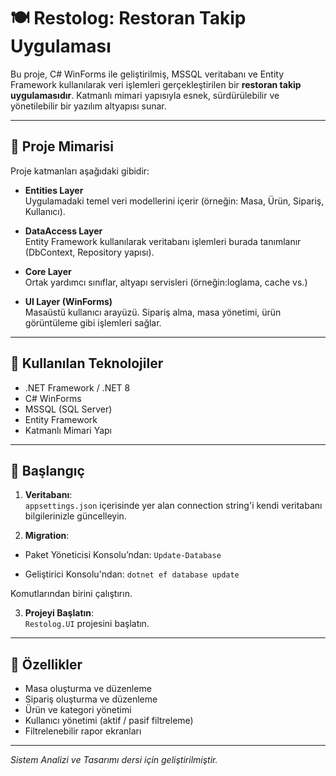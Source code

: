 # 🍽️ Restolog: Restoran Takip Uygulaması

Bu proje, C# WinForms ile geliştirilmiş, MSSQL veritabanı ve Entity Framework kullanılarak veri işlemleri gerçekleştirilen bir **restoran takip uygulamasıdır**. Katmanlı mimari yapısıyla esnek, sürdürülebilir ve yönetilebilir bir yazılım altyapısı sunar.

---

## 🧱 Proje Mimarisi

Proje katmanları aşağıdaki gibidir:

- **Entities Layer**  
  Uygulamadaki temel veri modellerini içerir (örneğin: Masa, Ürün, Sipariş, Kullanıcı).

- **DataAccess Layer**  
  Entity Framework kullanılarak veritabanı işlemleri burada tanımlanır (DbContext, Repository yapısı).

- **Core Layer**   
  Ortak yardımcı sınıflar, altyapı servisleri (örneğin:loglama, cache vs.)

- **UI Layer (WinForms)**  
  Masaüstü kullanıcı arayüzü. Sipariş alma, masa yönetimi, ürün görüntüleme gibi işlemleri sağlar.

---

## 💾 Kullanılan Teknolojiler

- .NET Framework / .NET 8
- C# WinForms
- MSSQL (SQL Server)
- Entity Framework
- Katmanlı Mimari Yapı

---

## 🚀 Başlangıç

1. **Veritabanı**:  
   `appsettings.json` içerisinde yer alan connection string'i kendi veritabanı bilgilerinizle güncelleyin.

2. **Migration**:  
 -  Paket Yöneticisi Konsolu’ndan:
`Update-Database`

 - Geliştirici Konsolu'ndan: 
`dotnet ef database update`
  
  Komutlarından birini çalıştırın.


3. **Projeyi Başlatın**:  
`Restolog.UI` projesini başlatın.

---

## 📌 Özellikler

- Masa oluşturma ve düzenleme 
- Sipariş oluşturma ve düzenleme
- Ürün ve kategori yönetimi
- Kullanıcı yönetimi (aktif / pasif filtreleme)
- Filtrelenebilir rapor ekranları

---
*Sistem Analizi ve Tasarımı dersi için geliştirilmiştir.* 
